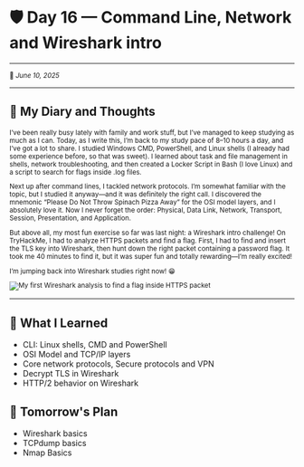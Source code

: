 # 🛡️ Day 16 — Command Line, Network and Wireshark intro
------
<small>📅 _June 10, 2025_ </small>

------

## 💬 My Diary and Thoughts
<small>
I’ve been really busy lately with family and work stuff, but I’ve managed to keep studying as much as I can. Today, as I write this, I’m back to my study pace of 8–10 hours a day, and I’ve got a lot to share.
I studied Windows CMD, PowerShell, and Linux shells (I already had some experience before, so that was sweet). I learned about task and file management in shells, network troubleshooting, and then created a Locker Script in Bash (I love Linux) and a script to search for flags inside .log files.

Next up after command lines, I tackled network protocols. I’m somewhat familiar with the topic, but I studied it anyway—and it was definitely the right call. I discovered the mnemonic “Please Do Not Throw Spinach Pizza Away” for the OSI model layers, and I absolutely love it. Now I never forget the order: Physical, Data Link, Network, Transport, Session, Presentation, and Application.

But above all, my most fun exercise so far was last night: a Wireshark intro challenge! On TryHackMe, I had to analyze HTTPS packets and find a flag. First, I had to find and insert the TLS key into Wireshark, then hunt down the right packet containing a password flag. It took me 40 minutes to find it, but it was super fun and totally rewarding—I’m really excited!

I’m jumping back into Wireshark studies right now! 😁

![My first Wireshark analysis to find a flag inside HTTPS packet](https://github.com/user-attachments/assets/edddaa5f-337d-45a0-b7dc-dbb0f79f5836)

</small>

------
## 🧠 What I Learned
+ CLI: Linux shells, CMD and PowerShell
+ OSI Model and TCP/IP layers
+ Core network protocols, Secure protocols and VPN
+ Decrypt TLS in Wireshark
+ HTTP/2 behavior on Wireshark

## 🔄 Tomorrow's Plan
+ Wireshark basics
+ TCPdump basics
+ Nmap Basics
